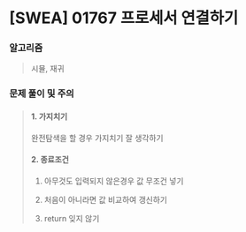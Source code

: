 # [SWEA] 01767 프로세서 연결하기

### 알고리즘

> 시뮬, 재귀

### 문제 풀이 및 주의

> #### 1. 가지치기
>
>  완전탐색을 할 경우 가지치기 잘 생각하기
>
> #### 2. 종료조건
>
>  1) 아무것도 입력되지 않은경우 값 무조건 넣기
>
>  2) 처음이 아니라면 값 비교하여 갱신하기
>
>  3) return 잊지 않기
